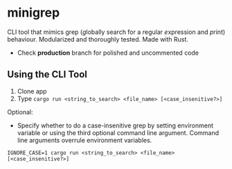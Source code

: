 # minigrep

CLI tool that mimics grep (*g*lobally search for a *r*egular *e*xpression and *p*rint) behaviour. Modularized and thoroughly tested. Made with Rust. 

* Check **production** branch for polished and uncommented code


## Using the CLI Tool 

1. Clone app 
2. Type `cargo run <string_to_search> <file_name> [<case_insenitive?>]`

Optional: 
* Specify whether to do a case-insenitive grep by setting environment variable 
or using the third optional command line argument. Command line arguments overrule environment variables. 

```
IGNORE_CASE=1 cargo run <string_to_search> <file_name> [<case_insenitive?>]
```

